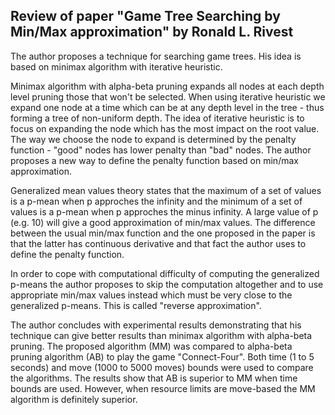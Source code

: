 
## Review of paper "Game Tree Searching by Min/Max approximation" by Ronald L. Rivest

The author proposes a technique for searching game trees. His idea is based on minimax algorithm with iterative heuristic.

Minimax algorithm with alpha-beta pruning expands all nodes at each depth level pruning those that won't be selected. When using iterative heuristic we expand one node at a time which can be at any depth level in the tree - thus forming a tree of non-uniform depth. The idea of iterative heuristic is to focus on expanding the node which has the most impact on the root value. The way we choose the node to expand is determined by the penalty function - "good" nodes has lower penalty than "bad" nodes. The author proposes a new way to define the penalty function based on min/max approximation.

Generalized mean values theory states that the maximum of a set of values is a p-mean when p approches the infinity and the minimum of a set of values is a p-mean when p approches the minus infinity. A large value of p (e.g. 10) will give a good approximation of min/max values. The difference between the usual min/max function and the one proposed in the paper is that the latter has continuous derivative and that fact the author uses to define the penalty function.

In order to cope with computational difficulty of computing the generalized p-means the author proposes to skip the computation altogether and to use appropriate min/max values instead which must be very close to the generalized p-means. This is called "reverse approximation".

The author concludes with experimental results demonstrating that his technique can give better results than minimax algorithm with alpha-beta pruning. The proposed algorithm (MM) was compared to alpha-beta pruning algorithm (AB) to play the game "Connect-Four". Both time (1 to 5 seconds) and move (1000 to 5000 moves) bounds were used to compare the algorithms. The results show that AB is superior to MM when time bounds are used. However, when resource limits are move-based the MM algorithm is definitely superior.


